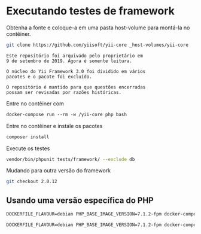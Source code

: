 # Executando testes de framework

Obtenha a fonte e coloque-a em uma pasta host-volume para montá-la no contêiner.

```bash
git clone https://github.com/yiisoft/yii-core _host-volumes/yii-core
```

```information
Este repositório foi arquivado pelo proprietário em
9 de setembro de 2019. Agora é somente leitura.

O núcleo do Yii Framework 3.0 foi dividido em vários
pacotes e o pacote foi excluído.

O repositório é mantido para que questões encerradas
possam ser revisadas por razões históricas.
```

Entre no contêiner com

```dockerfile
docker-compose run --rm -w /yii-core php bash
```

Entre no contêiner e instale os pacotes

```bash
composer install
```

Execute os testes

```bash
vendor/bin/phpunit tests/framework/ --exclude db
```

Mudando para outra versão do framework

```bash
git checkout 2.0.12
```

## Usando uma versão específica do PHP

```dockerfile
DOCKERFILE_FLAVOUR=debian PHP_BASE_IMAGE_VERSION=7.1.2-fpm docker-compose build

DOCKERFILE_FLAVOUR=debian PHP_BASE_IMAGE_VERSION=7.1.2-fpm docker-compose run --rm php bash
```
